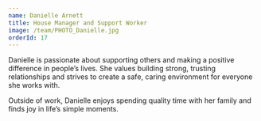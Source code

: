 ```yaml
---
name: Danielle Arnett
title: House Manager and Support Worker
image: /team/PHOTO_Danielle.jpg
orderId: 17
---
```


Danielle is passionate about supporting others and making a positive difference in people’s lives. She values building strong, trusting relationships and strives to create a safe, caring environment for everyone she works with.

Outside of work, Danielle enjoys spending quality time with her family and finds joy in life’s simple moments.